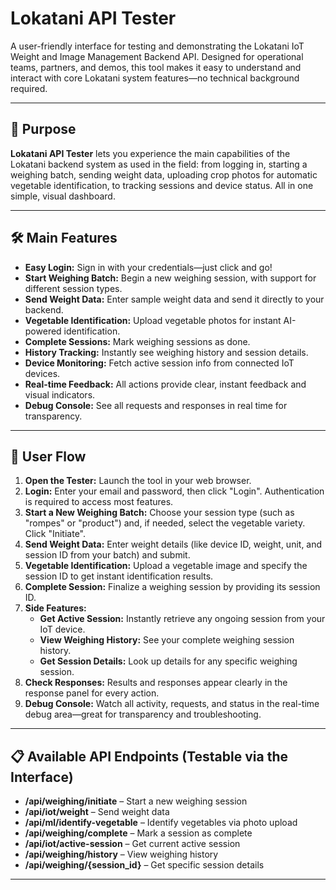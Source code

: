 # Lokatani API Tester

A user-friendly interface for testing and demonstrating the Lokatani IoT Weight and Image Management Backend API. Designed for operational teams, partners, and demos, this tool makes it easy to understand and interact with core Lokatani system features—no technical background required.

---

## 🎯 Purpose

**Lokatani API Tester** lets you experience the main capabilities of the Lokatani backend system as used in the field: from logging in, starting a weighing batch, sending weight data, uploading crop photos for automatic vegetable identification, to tracking sessions and device status. All in one simple, visual dashboard.

---

## 🛠️ Main Features

- **Easy Login:** Sign in with your credentials—just click and go!
- **Start Weighing Batch:** Begin a new weighing session, with support for different session types.
- **Send Weight Data:** Enter sample weight data and send it directly to your backend.
- **Vegetable Identification:** Upload vegetable photos for instant AI-powered identification.
- **Complete Sessions:** Mark weighing sessions as done.
- **History Tracking:** Instantly see weighing history and session details.
- **Device Monitoring:** Fetch active session info from connected IoT devices.
- **Real-time Feedback:** All actions provide clear, instant feedback and visual indicators.
- **Debug Console:** See all requests and responses in real time for transparency.

---

## 🚦 User Flow

1. **Open the Tester:** Launch the tool in your web browser.
2. **Login:** Enter your email and password, then click "Login". Authentication is required to access most features.
3. **Start a New Weighing Batch:** Choose your session type (such as "rompes" or "product") and, if needed, select the vegetable variety. Click "Initiate".
4. **Send Weight Data:** Enter weight details (like device ID, weight, unit, and session ID from your batch) and submit.
5. **Vegetable Identification:** Upload a vegetable image and specify the session ID to get instant identification results.
6. **Complete Session:** Finalize a weighing session by providing its session ID.
7. **Side Features:**
   - **Get Active Session:** Instantly retrieve any ongoing session from your IoT device.
   - **View Weighing History:** See your complete weighing session history.
   - **Get Session Details:** Look up details for any specific weighing session.
8. **Check Responses:** Results and responses appear clearly in the response panel for every action.
9. **Debug Console:** Watch all activity, requests, and status in the real-time debug area—great for transparency and troubleshooting.

---

## 📋 Available API Endpoints (Testable via the Interface)

- **/api/weighing/initiate** – Start a new weighing session
- **/api/iot/weight** – Send weight data
- **/api/ml/identify-vegetable** – Identify vegetables via photo upload
- **/api/weighing/complete** – Mark a session as complete
- **/api/iot/active-session** – Get current active session
- **/api/weighing/history** – View weighing history
- **/api/weighing/{session_id}** – Get specific session details

---